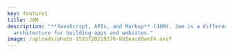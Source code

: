 ```yaml
---
key: feature1
title: JAM
description: "**JavaScript, APIs, and Markup** (JAM). Jam is a different
  architecture for building apps and websites."
image: /uploads/photo-1593720219276-0b1eacd0aef4.avif
---
```

